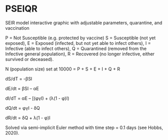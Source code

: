 # PSEIQR
SEIR model interactive graphic with adjustable parameters, quarantine, and vaccination

P = Not Susceptible (e.g. protected by vaccine)
S = Susceptible (not yet exposed),
E = Exposed (infected, but not yet able to infect others),
I = Infective (able to infect others), 
Q = Quarantined (removed from the Infective general population),
R = Recovered (no longer infective, either survived or deceased).

N (population size) set at 10000 = P + S + E + I + Q + R

dS/dT = -βSI

dE/dt = βSI – αE

dI/dT = αE – [(φγI) + (λ(1 - φ)I)

dQ/dt = φγI - δQ

dR/dt = δQ + λ(1 - φ)I

Solved via semi-implicit Euler method with time step = 0.1 days (see Hobbs, 2020).
